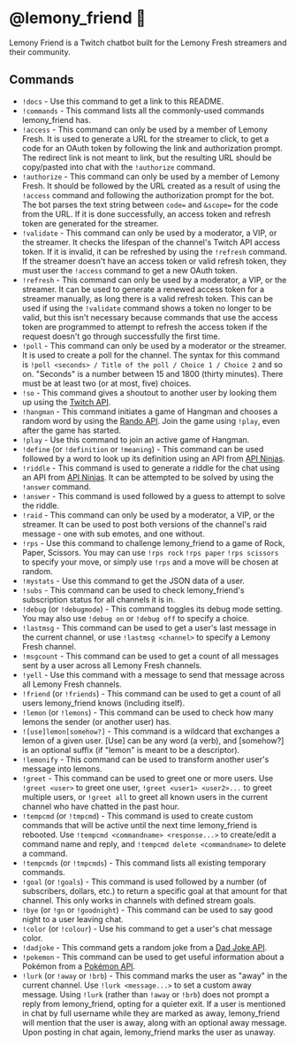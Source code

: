 # @lemony_friend 🍋️

Lemony Friend is a Twitch chatbot built for the Lemony Fresh streamers and their community.

## Commands
- `!docs` - Use this command to get a link to this README.
- `!commands` - This command lists all the commonly-used commands lemony_friend has.
- `!access` - This command can only be used by a member of Lemony Fresh. It is used to generate a URL for the streamer to click, to get a code for an OAuth token by following the link and authorization prompt. The redirect link is not meant to link, but the resulting URL should be copy/pasted into chat with the `!authorize` command.
- `!authorize` - This command can only be used by a member of Lemony Fresh. It should be followed by the URL created as a result of using the `!access` command and following the authorization prompt for the bot. The bot parses the text string between `code=` and `&scope=` for the code from the URL. If it is done successfully, an access token and refresh token are generated for the streamer.
- `!validate` - This command can only be used by a moderator, a VIP, or the streamer. It checks the lifespan of the channel's Twitch API access token. If it is invalid, it can be refreshed by using the `!refresh` command. If the streamer doesn't have an access token or valid refresh token, they must user the `!access` command to get a new OAuth token.
- `!refresh` - This command can only be used by a moderator, a VIP, or the streamer. It can be used to generate a renewed access token for a streamer manually, as long there is a valid refresh token. This can be used if using the `!validate` command shows a token no longer to be valid, but this isn't necessary because commands that use the access token are programmed to attempt to refresh the access token if the request doesn't go through successfully the first time.
- `!poll` - This command can only be used by a moderator or the streamer. It is used to create a poll for the channel. The syntax for this command is `!poll <seconds> / Title of the poll / Choice 1 / Choice 2` and so on. "Seconds" is a number between 15 and 1800 (thirty minutes). There must be at least two (or at most, five) choices.
- `!so` - This command gives a shoutout to another user by looking them up using the [Twitch API](https://dev.twitch.tv/docs/api/).
- `!hangman` - This command initiates a game of Hangman and chooses a random word by using the [Rando API](https://random-word-api.vercel.app/). Join the game using `!play`, even after the game has started.
- `!play` - Use this command to join an active game of Hangman.
- `!define` (or `!definition` or `!meaning`) - This command can be used followed by a word to look up its definition using an API from [API Ninjas](https://api-ninjas.com/).
- `!riddle` - This command is used to generate a riddle for the chat using an API from [API Ninjas](https://api-ninjas.com/). It can be attempted to be solved by using the `!answer` command.
- `!answer` - This command is used followed by a guess to attempt to solve the riddle.
- `!raid` - This command can only be used by a moderator, a VIP, or the streamer. It can be used to post both versions of the channel's raid message - one with sub emotes, and one without.
- `!rps` - Use this command to challenge lemony_friend to a game of Rock, Paper, Scissors. You may can use `!rps rock` `!rps paper` `!rps scissors` to specify your move, or simply use `!rps` and a move will be chosen at random.
- `!mystats` - Use this command to get the JSON data of a user.
- `!subs` - This command can be used to check lemony_friend's subscription status for all channels it is in.
- `!debug` (or `!debugmode`) - This command toggles its debug mode setting. You may also use `!debug on` or `!debug off` to specify a choice.
- `!lastmsg` - This command can be used to get a user's last message in the current channel, or use `!lastmsg <channel>` to specify a Lemony Fresh channel. 
- `!msgcount` - This command can be used to get a count of all messages sent by a user across all Lemony Fresh channels.
- `!yell` - Use this command with a message to send that message across all Lemony Fresh channels.
- `!friend` (or `!friends`) - This command can be used to get a count of all users lemony_friend knows (including itself).
- `!lemon` (or `!lemons`) - This command can be used to check how many lemons the sender (or another user) has.
- `![use]lemon[somehow?]` - This command is a wildcard that exchanges a lemon of a given user. [Use] can be any word (a verb), and [somehow?] is an optional suffix (if "lemon" is meant to be a descriptor).
- `!lemonify` - This command can be used to transform another user's message into lemons.
- `!greet` - This command can be used to greet one or more users. Use `!greet <user>` to greet one user, `!greet <user1> <user2>...` to greet multiple users, or `!greet all` to greet all known users in the current channel who have chatted in the past hour.
- `!tempcmd` (or `!tmpcmd`) - This command is used to create custom commands that will be active until the next time lemony_friend is rebooted. Use `!tempcmd <commandname> <response...>` to create/edit a command name and reply, and `!tempcmd delete <commandname>` to delete a command.
- `!tempcmds` (or `!tmpcmds`) - This command lists all existing temporary commands.
- `!goal` (or `!goals`) - This command is used followed by a number (of subscribers, dollars, etc.) to return a specific goal at that amount for that channel. This only works in channels with defined stream goals.
- `!bye` (or `!gn` or `!goodnight`) - This command can be used to say good night to a user leaving chat.
- `!color` (or `!colour`) - Use his command to get a user's chat message color.
- `!dadjoke` - This command gets a random joke from a [Dad Joke API](https://icanhazdadjoke.com/api).
- `!pokemon` - This command can be used to get useful information about a Pokémon from a [Pokémon API](https://pokeapi.co/).
- `!lurk` (or `!away` or `!brb`) - This command marks the user as "away" in the current channel. Use `!lurk <message...>` to set a custom away message. Using `!lurk` (rather than `!away` or `!brb`) does not prompt a reply from lemony_friend, opting for a quieter exit. If a user is mentioned in chat by full username while they are marked as away, lemony_friend will mention that the user is away, along with an optional away message. Upon posting in chat again, lemony_friend marks the user as unaway.
